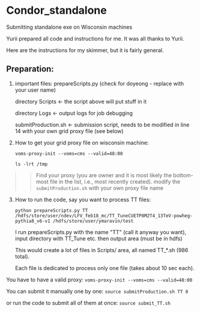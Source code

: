 # Condor_standalone
Submitting standalone exe on Wisconsin machines

Yurii prepared all code and instructions for me. It was all thanks to Yurii. 

Here are the instructions for my skimmer, but it is fairly general.
## Preparation:
1. important files: prepareScripts.py (check for doyeong - replace with your user name)

     directory Scripts <- the script above will put stuff in it
     
     directory Logs  <-  output logs for job debugging
     
     submitProduction.sh <- submission script, needs to be modified in line 14 with  your own grid proxy file  (see below)
     
2. How to get your grid proxy file on wisconsin machine:

   ```voms-proxy-init --voms=cms --valid=48:00```

   ```ls -lrt /tmp```

>>Find your proxy  (you are owner and it  is most likely the bottom-most file in the list, i.e., most recently created).
modify the ```submitProduction.sh``` with your own proxy file name

3. How to run the code, say you want to process TT files:

   ```python prepareScripts.py TT /hdfs/store/user/ndev/LFV_feb18_mc/TT_TuneCUETP8M2T4_13TeV-powheg-pythia8_v6-v1 /hdfs/store/user/ymaravin/test```


   I run prepareScripts.py with the name "TT" (call  it anyway you want),
input directory with TT_Tune etc. then output area (must be in hdfs)

   This would create a lot of files in Scripts/  area, all named TT_*.sh (986 total).

   Each file is dedicated to process only  one file (takes  about 10  sec each).




You have to have a valid  proxy: ```voms-proxy-init --voms=cms --valid=48:00```

You can submit it  manually one by  one:
```source submitProduction.sh TT 0```

or run the code to submit all of them at once:
```source submit_TT.sh```

